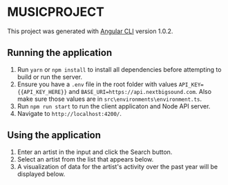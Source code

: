 # MUSICPROJECT

This project was generated with [Angular CLI](https://github.com/angular/angular-cli) version 1.0.2.

## Running the application

1. Run `yarn` or `npm install` to install all dependencies before attempting to build or run the server. 
2. Ensure you have a `.env` file in the root folder with values `API_KEY={{API_KEY_HERE}}` and 
`BASE_URI=https://api.nextbigsound.com`. Also make sure those values are in `src\environments\environment.ts`.
3. Run `npm run start` to run the client applicaton and Node API server. 
4. Navigate to `http://localhost:4200/`.

## Using the application

1. Enter an artist in the input and click the Search button. 
2. Select an artist from the list that appears below.
3. A visualization of data for the artist's activity over the past year will be displayed below. 
